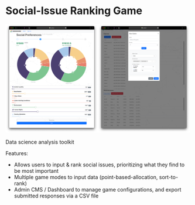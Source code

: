 # Social-Issue Ranking Game

![Social Issues](../../img/social-issues.png)

Data science analysis toolkit

Features:

- Allows users to input & rank social issues, prioritizing what they find to be most important
- Multiple game modes to input data (point-based-allocation, sort-to-rank)
- Admin CMS / Dashboard to manage game configurations, and export submitted responses via a CSV file
